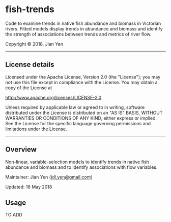 # fish-trends
Code to examine trends in native fish abundance and biomass in Victorian rivers. Fitted models display trends in abundance and biomass and identify the strength of associations between trends and metrics of river flow.

Copyright &copy; 2018, Jian Yen

*****

## License details
Licensed under the Apache License, Version 2.0 (the "License");
you may not use this file except in compliance with the License.
You may obtain a copy of the License at

  http://www.apache.org/licenses/LICENSE-2.0

Unless required by applicable law or agreed to in writing, software
distributed under the License is distributed on an "AS IS" BASIS,
WITHOUT WARRANTIES OR CONDITIONS OF ANY KIND, either express or implied.
See the License for the specific language governing permissions and
limitations under the License.

*****

## Overview
Non-linear, variable-selection models to identify trends in native fish abundance and biomass and to identify associations with flow variables.

Maintainer: Jian Yen (jdl.yen@gmail.com)

Updated: 16 May 2018

## Usage
TO ADD


